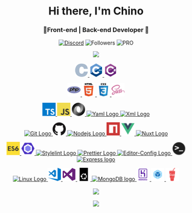 <h1 align="center">Hi there, I'm Chino</h1>
<h3 align="center">🥀Front-end | Back-end Developer 🥀</h3>

<p align="center">
    <a href="https://thighsarebest.me/RET/index.html"><img src="https://img.shields.io/static/v1?logo=discord&label=&message=Discord+User&color=36393f&style=flat-square" alt="Discord"></a>
    <img src="https://img.shields.io/github/followers/0xdynamic?label=Followers&logoColor=FC035A&style=social" alt="Followers">
    <img src="https://img.shields.io/badge/Pro-Developer-FC035A" alt="PRO">
</p>

<p align="center">
    <img src="https://profile-counter.glitch.me/ytmcgamer/count.svg" />
</p>

<p align="center">
  <a title="C" href="https://www.learn-c.org/">
    <img width="35" src="https://github.com/devicons/devicon/blob/master/icons/c/c-original.svg" alt="C Logo">
  </a>
  <a title="C++" href="https://www.learncpp.com/">
    <img width="35" src="https://github.com/devicons/devicon/blob/master/icons/cplusplus/cplusplus-original.svg" alt="Cpp Logo">
  </a>
  <a title="C#" href="https://www.w3schools.com/cs/default.asp">
    <img width="35" src="https://github.com/devicons/devicon/blob/master/icons/csharp/csharp-original.svg" alt="Csharp Logo">
  </a>
</p>

<p align="center">
    <a title="Php" href="https://www.php.net/">
      <img width="35" src="https://raw.githubusercontent.com/github/explore/80688e429a7d4ef2fca1e82350fe8e3517d3494d/topics/php/php.png" alt="PHP Logo">
    </a>
    <a title="Html" href="https://www.w3.org/html/">
      <img width="35" src="https://raw.githubusercontent.com/github/explore/master/topics/html/html.png" alt="Html Logo">
    </a>
    <a title="Css" href="https://css-tricks.com/">
      <img width="35" src="https://raw.githubusercontent.com/github/explore/master/topics/css/css.png" alt="Css Logo">
    </a>
    <a title="Sass" href="https://sass-lang.com/">
      <img width="35" src="https://raw.githubusercontent.com/github/explore/master/topics/sass/sass.png" alt="Sass Logo">
    </a>
</p>

<p align="center">
  <a title="Typescript" href="https://www.typescriptlang.org/">
      <img width="35" src="https://raw.githubusercontent.com/github/explore/master/topics/typescript/typescript.png" alt="Typescript Logo">
    </a>
  <a title="Javascript" href="https://developer.mozilla.org/en-US/docs/Web/JavaScript">
    <img width="35" src="https://raw.githubusercontent.com/github/explore/master/topics/javascript/javascript.png" alt="Javascript Logo">
  </a>
  <a title="Json" href="https://www.json.org/json-en.html">
      <img width="35" src="https://raw.githubusercontent.com/github/explore/master/topics/json/json.png" alt="Json Logo">
  </a>
  <a title="Yaml" href="https://yaml.org/">
      <img width="35" src="https://upload.wikimedia.org/wikipedia/commons/9/92/Yaml_logo.png" alt="Yaml Logo">
  </a>
    <a title="Xml" href="https://en.wikipedia.org/wiki/XML">
      <img width="35" src="https://image.flaticon.com/icons/png/512/29/29611.png" alt="Xml Logo">
  </a>
</p>

<p align="center">
  <a title="Git" href="https://git-scm.com/">
      <img width="35" src="https://www.vectorlogo.zone/logos/git-scm/git-scm-icon.svg" alt="Git Logo">
  </a>
    <a title="Github" href="https://github.com">
      <img width="35" src="https://raw.githubusercontent.com/github/explore/master/topics/github/github.png" alt="Github Logo">
  </a>
  <a title="Nodejs" href="https://nodejs.org/">
      <img width="35" src="https://devicon.dev/devicon.git/icons/nodejs/nodejs-original.svg" alt="Nodejs Logo">
  </a>
  <a title="Npm" href="https://www.npmjs.com/">
      <img width="35" src="https://raw.githubusercontent.com/github/explore/master/topics/npm/npm.png" alt="Npm Logo">
  </a>
  <a title="Vue" href="http://vuejs.org/">
      <img width="35" src="https://raw.githubusercontent.com/github/explore/master/topics/vue/vue.png" alt="Vue Logo">
  </a>
  <a title="Nuxt" href="https://nuxtjs.org/">
      <img width="35" src="https://avatars3.githubusercontent.com/u/23360933?s=280&v=4" alt="Nuxt Logo">
  </a>
</p>

<p align="center">
  <a title="ES6" href="https://developer.mozilla.org/en-US/docs/Web/JavaScript">
      <img width="35" src="https://raw.githubusercontent.com/github/explore/master/topics/es6/es6.png" alt="ES6 Logo">
  </a>
  <a title="Eslint" href="https://eslint.org/">
      <img width="35" src="https://raw.githubusercontent.com/github/explore/master/topics/eslint/eslint.png" alt="Eslint Logo">
  </a>
  <a title="Stylelint" href="https://stylelint.io/">
      <img width="35" src="https://cdn.worldvectorlogo.com/logos/stylelint.svg" alt="Stylelint Logo">
  </a>
  <a title="Prettier" href="https://prettier.io/">
      <img width="35" src="https://avatars2.githubusercontent.com/u/25822731?s=400&v=4" alt="Prettier Logo">
  </a>
  <a title="Editorconfig" href="https://editorconfig.org/">
      <img width="35" src="https://panic.com/blog/wp-content/uploads/2015/02/edcon_color_transbg2.png" alt="Editor-Config Logo">
  </a>
  <a title="Terminal">
    <img width="35" src="https://raw.githubusercontent.com/github/explore/master/topics/terminal/terminal.png" alt="Terminal Logo">
  </a>
  <a title="Express" href="https://expressjs.com/">
      <img width="35" src="https://devicons.github.io/devicon/devicon.git/icons/express/express-original-wordmark.svg" alt="Express logo" />
  </a>
</p>

<p align="center">
  <a title="Linux" href="https://www.linux.org/">
    <img width="35" src="https://devicon.dev/devicon.git/icons/linux/linux-original.svg" alt="Linux Logo">
  </a>
  <a title="Visual Studio Code" href="https://code.visualstudio.com/">
    <img width="35" src="https://raw.githubusercontent.com/github/explore/master/topics/visual-studio-code/visual-studio-code.png" alt="VSCode Logo">
  </a>
  <a title="Visual Studio" href="https://visualstudio.microsoft.com/">
    <img width="35" src="https://github.com/devicons/devicon/blob/master/icons/visualstudio/visualstudio-plain.svg" alt="VS Logo">
  </a>
  <a title="Ubuntu" href="https://ubuntu.com/">
    <img width="35" src="https://github.com/devicons/devicon/blob/master/icons/ubuntu/ubuntu-plain.svg" alt="Ubuntu Logo">
  </a>
  <a title="MongoDB" href="https://www.mongodb.com/">
      <img width="35" src="https://devicons.github.io/devicon/devicon.git/icons/mongodb/mongodb-original-wordmark.svg" alt="MongoDB logo" />
  </a>
  <a title="Heroku" href="https://heroku.com/">
      <img width="35" src="https://raw.githubusercontent.com/github/explore/master/topics/heroku/heroku.png" alt="Heroku logo" />
  </a>
  <a title="Webpack" href="https://webpack.js.org/">
      <img width="35" src="https://raw.githubusercontent.com/github/explore/master/topics/webpack/webpack.png" alt="Webpack logo" />
  </a>
  <a title="Gulp" href="https://gulpjs.com/">
      <img width="35" src="https://raw.githubusercontent.com/github/explore/master/topics/gulp/gulp.png" alt="Gulp logo" />
  </a>
</p>

<p align="center">
  <img align="center" src="https://github-readme-stats.vercel.app/api?username=0xDynamic&show_icons=true&theme=synthwave">
</p>

<p align="center">
  <img align="center" src="https://github-readme-stats.vercel.app/api/top-langs/?username=0xDynamic&theme=dracula&show_icons=true">
</p>

